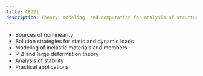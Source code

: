 ```yaml
---
title: CE221
description: Theory, modeling, and computation for analysis of structures with material and geometric nonlinearities
---
```


- Sources of nonlinearity
- Solution strategies for static and dynamic loads
- Modeling of inelastic materials and members
- P-$\Delta$ and large deformation theory
- Analysis of stability
- Practical applications



